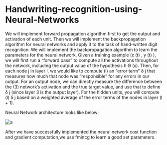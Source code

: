 # Handwriting-recognition-using-Neural-Networks
We will implement forward propagation algorithm first to get the output and activation of each unit.
Then we will implement the backpropagation algorithm for neural networks and apply it to the task of hand-written digit recognition.
We will implement the backpropagation algorithm to learn the parameters for the neural network.
Given a training example (x (t) , y (t) ), we will first run a “forward pass” to compute all the activations throughout the network, including the output value of the hypothesis h Θ (x). Then, for each node j in layer l, we would like to compute (l) an “error term” δ j that measures how much that node was “responsible”
for any errors in our output.
For an output node, we can directly measure the difference between the (3) network’s activation and the true target value, and use that to define δ j (since layer 3 is the output layer). For the hidden units, you will compute (l) δ j based on a weighted average of the error terms of the nodes in layer (l + 1). 

Neural Network architecture looks like below:

![a](https://user-images.githubusercontent.com/33430392/125423143-16cafcc2-1d07-4a9d-a2bc-62cc51b67f4c.jpg)

After we have successfully implemented the neural network cost function and gradient computation,we use fmincg to learn a good set parameters.

